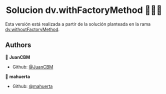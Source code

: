 <h1 align="center">Solucion dv.withFactoryMethod   👨🏻‍💻   </h1>

Esta versión está realizada a partir de la solución planteada en la rama [dv.withoutFactoryMethod](https://github.com/mahuerta/MasterMind/tree/dv.withoutFactoryMethod).

## Authors

👤 **JuanCBM**
* Github: [@JuanCBM](https://github.com/JuanCBM)

👤 **mahuerta**
* Github: [@mahuerta](https://github.com/mahuerta)
